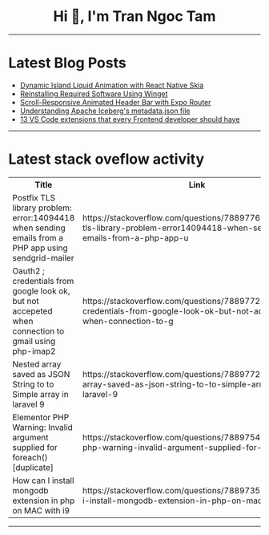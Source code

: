 <h1 align="center">Hi 👋, I'm Tran Ngoc Tam</h1>

---

# Latest Blog Posts 
<!-- BLOG-POST-LIST:START -->
- [Dynamic Island Liquid Animation with React Native Skia](https://dev.to/willkre/dynamic-island-liquid-animation-with-react-native-skia-5aeg)
- [Reinstalling Required Software Using Winget](https://dev.to/vhsv90/reinstalling-required-software-using-winget-1h3i)
- [Scroll-Responsive Animated Header Bar with Expo Router](https://dev.to/willkre/scroll-responsive-animated-header-bar-with-expo-router-1o7m)
- [Understanding Apache Iceberg&#39;s metadata.json file](https://dev.to/alexmercedcoder/understanding-apache-icebergs-metadatajson-file-23f)
- [13 VS Code extensions that every Frontend developer should have](https://dev.to/mankaa_dev/13-vs-code-extensions-that-every-frontend-developer-should-have-4pkn)
<!-- BLOG-POST-LIST:END -->

---

# Latest stack oveflow activity
<table>
  <tr><th>Title</th><th>Link</th></tr>
  <!-- STACKOVERFLOW:START --><tr><td>Postfix TLS library problem: error:14094418 when sending emails from a PHP app using sendgrid-mailer</td><td>https://stackoverflow.com/questions/78897762/postfix-tls-library-problem-error14094418-when-sending-emails-from-a-php-app-u</td></tr><tr><td>Oauth2 ; credentials from google look ok, but not accepeted when connection to gmail using php-imap2</td><td>https://stackoverflow.com/questions/78897722/oauth2-credentials-from-google-look-ok-but-not-accepeted-when-connection-to-g</td></tr><tr><td>Nested array saved as JSON String to to Simple array in laravel 9</td><td>https://stackoverflow.com/questions/78897720/nested-array-saved-as-json-string-to-to-simple-array-in-laravel-9</td></tr><tr><td>Elementor PHP Warning: Invalid argument supplied for foreach&lpar;&rpar; [duplicate]</td><td>https://stackoverflow.com/questions/78897545/elementor-php-warning-invalid-argument-supplied-for-foreach</td></tr><tr><td>How can I install mongodb extension in php on MAC with i9</td><td>https://stackoverflow.com/questions/78897351/how-can-i-install-mongodb-extension-in-php-on-mac-with-i9</td></tr><!-- STACKOVERFLOW:END -->
</table>

---


